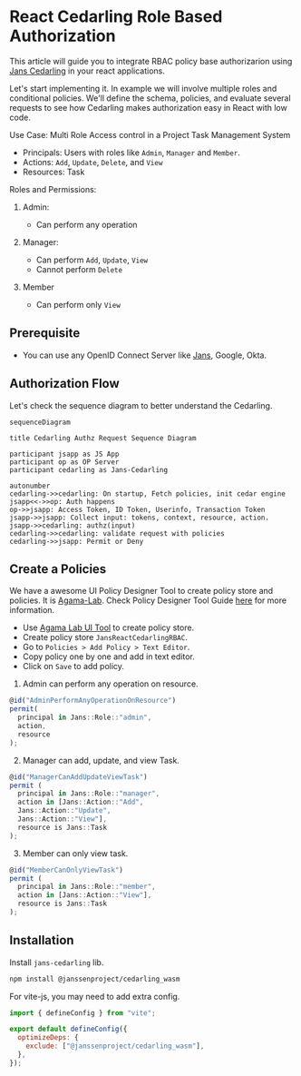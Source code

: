 # React Cedarling Role Based Authorization

This article will guide you to integrate RBAC policy base authorizarion using [Jans Cedarling](https://github.com/JanssenProject/jans/blob/main/docs/cedarling/cedarling-overview.md) in your react applications.

Let's start implementing it. In example we will involve multiple roles and conditional policies. We'll define the schema, policies, and evaluate several requests to see how Cedarling makes authorization easy in React with low code.

Use Case: Multi Role Access control in a Project Task Management System

- Principals: Users with roles like `Admin`, `Manager` and `Member`.
- Actions: `Add`, `Update`, `Delete`, and `View`
- Resources: Task

Roles and Permissions:

1. Admin:

   - Can perform any operation

2. Manager:

   - Can perform `Add`, `Update`, `View`
   - Cannot perform `Delete`

3. Member

   - Can perform only `View`

## Prerequisite

- You can use any OpenID Connect Server like [Jans](https://docs.jans.io), Google, Okta.

## Authorization Flow

Let's check the sequence diagram to better understand the Cedarling.

```mermaid
sequenceDiagram

title Cedarling Authz Request Sequence Diagram

participant jsapp as JS App
participant op as OP Server
participant cedarling as Jans-Cedarling

autonumber
cedarling->>cedarling: On startup, Fetch policies, init cedar engine
jsapp<<->>op: Auth happens
op->>jsapp: Access Token, ID Token, Userinfo, Transaction Token
jsapp->>jsapp: Collect input: tokens, context, resource, action.
jsapp->>cedarling: authz(input)
cedarling->>cedarling: validate request with policies
cedarling->>jsapp: Permit or Deny
```

## Create a Policies

We have a awesome UI Policy Designer Tool to create policy store and policies. It is [Agama-Lab](https://cloud.gluu.org/agama-lab). Check Policy Designer Tool Guide [here](https://gluu.org/agama/authorization-policy-designer/) for more information.

- Use [Agama Lab UI Tool](https://cloud.gluu.org/agama-lab) to create policy store.
- Create policy store `JansReactCedarlingRBAC`.
- Go to `Policies > Add Policy > Text Editor`.
- Copy policy one by one and add in text editor.
- Click on `Save` to add policy.

1. Admin can perform any operation on resource.

```js
@id("AdminPerformAnyOperationOnResource")
permit(
  principal in Jans::Role::"admin",
  action,
  resource
);
```

2. Manager can add, update, and view Task.

```js
@id("ManagerCanAddUpdateViewTask")
permit (
  principal in Jans::Role::"manager",
  action in [Jans::Action::"Add",
  Jans::Action::"Update",
  Jans::Action::"View"],
  resource is Jans::Task
);
```

3. Member can only view task.

```js
@id("MemberCanOnlyViewTask")
permit (
  principal in Jans::Role::"member",
  action in [Jans::Action::"View"],
  resource is Jans::Task
);
```

## Installation

Install `jans-cedarling` lib.

```sh
npm install @janssenproject/cedarling_wasm
```

For vite-js, you may need to add extra config.

```js
import { defineConfig } from "vite";

export default defineConfig({
  optimizeDeps: {
    exclude: ["@janssenproject/cedarling_wasm"],
  },
});
```
